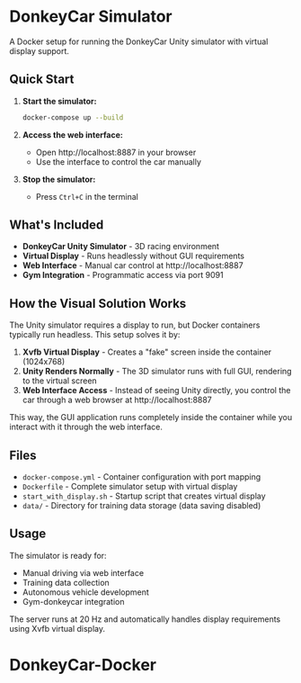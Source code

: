 # DonkeyCar Simulator

A Docker setup for running the DonkeyCar Unity simulator with virtual display support.

## Quick Start

1. **Start the simulator:**
   ```bash
   docker-compose up --build
   ```

2. **Access the web interface:**
   - Open http://localhost:8887 in your browser
   - Use the interface to control the car manually

3. **Stop the simulator:**
   - Press `Ctrl+C` in the terminal

## What's Included

- **DonkeyCar Unity Simulator** - 3D racing environment
- **Virtual Display** - Runs headlessly without GUI requirements  
- **Web Interface** - Manual car control at http://localhost:8887
- **Gym Integration** - Programmatic access via port 9091

## How the Visual Solution Works

The Unity simulator requires a display to run, but Docker containers typically run headless. This setup solves it by:

1. **Xvfb Virtual Display** - Creates a "fake" screen inside the container (1024x768)
2. **Unity Renders Normally** - The 3D simulator runs with full GUI, rendering to the virtual screen
3. **Web Interface Access** - Instead of seeing Unity directly, you control the car through a web browser at http://localhost:8887

This way, the GUI application runs completely inside the container while you interact with it through the web interface.

## Files

- `docker-compose.yml` - Container configuration with port mapping
- `Dockerfile` - Complete simulator setup with virtual display
- `start_with_display.sh` - Startup script that creates virtual display
- `data/` - Directory for training data storage (data saving disabled)

## Usage

The simulator is ready for:
- Manual driving via web interface
- Training data collection
- Autonomous vehicle development
- Gym-donkeycar integration

The server runs at 20 Hz and automatically handles display requirements using Xvfb virtual display.
# DonkeyCar-Docker
